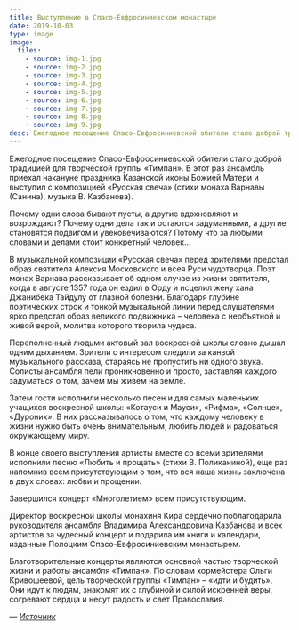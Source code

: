 ```yaml
---
title: Выступление в Спасо-Евфросиниевском монастыре
date: 2019-10-03
type: image
image:
  files:
    - source: img-1.jpg
    - source: img-2.jpg
    - source: img-3.jpg
    - source: img-4.jpg
    - source: img-5.jpg
    - source: img-6.jpg
    - source: img-7.jpg
    - source: img-8.jpg
    - source: img-9.jpg
desc: Ежегодное посещение Спасо-Евфросиниевской обители стало доброй традицией для творческой группы «Тимпан». В этот раз ансамбль приехал накануне праздника Казанской иконы Божией Матери и выступил с композицией «Русская свеча» (стихи монаха Варнавы (Санина), музыка В. Казбанова).
---
```


Ежегодное посещение Спасо-Евфросиниевской обители стало доброй традицией для творческой группы «Тимпан». В этот раз ансамбль приехал накануне праздника Казанской иконы Божией Матери и выступил с композицией «Русская свеча» (стихи монаха Варнавы (Санина), музыка В. Казбанова).

Почему одни слова бывают пусты, а другие вдохновляют и возрождают? Почему одни дела так и остаются задуманными, а другие становятся подвигом и увековечиваются? Потому что за любыми словами и делами стоит конкретный человек…

В музыкальной композиции «Русская свеча» перед зрителями предстал образ святителя Алексия Московского и всея Руси чудотворца. Поэт монах Варнава рассказывает об одном случае из жизни святителя, когда в августе 1357 года он ездил в Орду и исцелил жену хана Джанибека Тайдулу от глазной болезни. Благодаря глубине поэтических строк и тонкой музыкальной линии перед слушателями ярко предстал образ великого подвижника – человека с необъятной и живой верой, молитва которого творила чудеса.

Переполненный людьми актовый зал воскресной школы словно дышал одним дыханием. Зрители с интересом следили за канвой музыкального рассказа, стараясь не пропустить ни одного звука. Солисты ансамбля пели проникновенно и просто, заставляя каждого задуматься о том, зачем мы живем на земле.

Затем гости исполнили несколько песен и для самых маленьких учащихся воскресной школы: «Котауси и Мауси», «Рифма», «Солнце», «Дуроник». В них рассказывалось о том, что каждому человеку в жизни нужно быть очень внимательным, любить людей и радоваться окружающему миру.

В конце своего выступления артисты вместе со всеми зрителями исполнили песню «Любить и прощать» (стихи В. Поликаниной), еще раз напомнив всем присутствующим о том, что вся наша жизнь заключена в двух словах: любви и прощении.

Завершился концерт «Многолетием» всем присутствующим.

Директор воскресной школы монахиня Кира сердечно поблагодарила руководителя ансамбля Владимира Александровича Казбанова и всех артистов за чудесный концерт и подарила им книги и календари, изданные Полоцким Спасо-Евфросиниевским монастырем.

Благотворительные концерты являются основной частью творческой жизни и работы ансамбля «Тимпан». По словам хормейстера Ольги Кривошеевой, цель творческой группы «Тимпан» – «идти и будить». Они идут к людям, знакомят их с глубиной и силой искренней веры, согревают сердца и несут радость и свет Православия.

*— [Источник](http://spas-monastery.by/events/archive/16177/)*